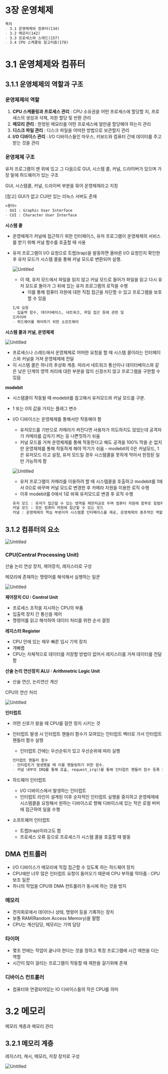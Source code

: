 # 3장 운영체제

```markdown
목차
- 3.1 운영체제와 컴퓨터(134)
- 3.2 메모리(142)
- 3.3 프로세스와 스레드(157)
- 3.4 CPU 스케줄링 알고리즘(178)
```

# 3.1 운영체제와 컴퓨터

## 3.1.1 운영체제의 역할과 구조

### 운영체제의 역할

1. **CPU 스케줄링과 프로세스 관리** : CPU 소유권을 어떤 프로세스에 할당할 지, 프로세스의 생성과 삭제, 자원 할당 및 반환 관리
2. **메모리 관리** : 한정된 메모리를 어떤 프로세스에 얼만큼 할당해야 하는지 관리
3. **디스크 파일 관리** : 디스크 파일을 어떠한 방법으로 보관할지 관리
4. **I/O 디바이스 관리** : I/O 디바이스들인 마우스, 키보드와 컴퓨터 간에 데이터를 주고받는 것을 관리

### 운영체제 구조

유저 프로그램이 맨 위에 있고 그 다음으로 GUI, 시스템 콜, 커널, 드라이버가 있으며 가장 밑에 하드웨어가 있는 구조

GUI, 시스템콜, 커널, 드라이버 부분을 묶어 운영체제라고 지칭

[참고] GUI가 없고 CUI만 있는 리눅스 서버도 존재

```markdown
<용어>
- GUI : Graphic User Interface
- CUI : Character User Interface
```

**시스템 콜**

- 운영체제가 커널에 접근하기 위한 인터페이스, 유저 프로그램이 운영체제의 서비스를 받기 위해 커널 함수를 호출할 때 사용
- 유저 프로그램이 I/O 요청으로 트랩(trap)을 발동하면 올바른 I/O 요청인지 확인한 후 유저 모드가 시스템 콜을 통해 커널 모드로 변환되어 실행.
    
    ![Untitled](src_H/Untitled.png)
    
    - 이 때, 유저 모드에서 파일을 읽지 않고 커널 모드로 들어가 파일을 읽고 다시 유저 모드로 돌아가 그 뒤에 있는 유저 프로그램의 로직을 수행
        - 이를 통해 컴퓨터 자원에 대한 직접 접근을 차단할 수 있고 프로그램을 보호할 수 있음
    
    ```markdown
    I/O 요청
    - 입출력 함수, 데이터베이스, 네트워크, 파일 접근 등에 관한 일
    드라이버
    - 하드웨어를 제어하기 위한 소프트웨어
    ```
    

**시스템 콜과 커널, 운영체제**

![Untitled](src_H/Untitled%201.png)

- 프로세스나 스레드에서 운영체제로 어떠한 요청을 할 때 시스템 콜이라는 인터페이스와 커널을 거쳐 운영체제에 전달
- 이 시스템 콜은 하나의 추상화 계층. 따라서 네트워크 통신이나 데이터베이스와 같은 낮은 단계의 영역 처리에 대한 부분을 많이 신경쓰지 않고 프로그램을 구현할 수 있음

**modebit**

- 시스템콜이 작동될 때 modebit를 참고해서 유저모드와 커널 모드를 구분.
- 1 또는 0의 값을 가지는 플래그 변수
- I/O 디바이스는 운영체제를 통해서만 작동해야 함
    - 유저모드를 기반으로 카메라가 켜진다면 사용자가 의도하지도 않았는데 공격자가 카메라를 갑자기 켜는 등 나쁜짓하기 쉬움
    - 커널 모드를 거쳐 운영체제를 통해 작동한다고 해도 공격을 100% 막을 순 없지만 운영체제를 통해 작동하게 해야 막기가 쉬움 - modebit의 0은 커널모드, 1은 유저모드 라고 설정, 유저 모드일 경우 시스템콜을 못하게 막아서 한정된 일만 가능하게 함
    
    ![Untitled](src_H/Untitled%202.png)
    
    - 유저 프로그램이 카메라를 이용하려 할 때 시스템콜을 호출하고 modebit를 1에서 0으로 바꾸며 커널 모드로 변경한 후 카메라 자원을 이용한 로직 수행
    - 이후 modebit를 0에서 1로 바꿔 유저모드로 변경 후 로직 수행
    
    ```markdown
    유저 모드 : 유저가 접근할 수 있는 영역을 제한저긍로 두며 컴퓨터 자원에 함부로 침범하지 못하는 모드
    커널 모드 : 모든 컴퓨터 자원에 접근할 수 있는 모드
    커널 : 운영체제의 핵심 부분이자 시스템콜 인터페이스를 제공, 운영체제의 중추적인 역할 수행
    ```
    

## 3.1.2 컴퓨터의 요소

![Untitled](src_H/Untitled%203.png)

### CPU(Central Processing Unit)

산술 논리 연상 장치, 제어장치, 레지스터로 구성

메모리에 존재하는 명령어를 해석해서 실행하는 일꾼

![Untitled](src_H/Untitled%204.png)

**제어장치 CU : Control Unit**

- 프로세스 조작을 지시하는 CPU의 부품
- 입출력 장치 간 통신을 제어
- 명령어를 읽고 해석하여 데이터 처리를 위한 순서 결정

**레지스터 Register**

- CPU 안에 있는 매우 빠른 임시 기억 장치
- 개빠름
- CPU는 자체적으로 데이터를 저장할 방법이 없어서 레지스터를 거쳐 데이터를 전달함

**산술 논리 연산장치 ALU : Arithmetric Logic Unit**

- 산술 연산, 논리연산 계산

CPU의 연산 처리

![Untitled](src_H/Untitled%205.png)

**인터럽트**

- 어떤 신호가 왔을 때 CPU를 잠깐 정지 시키는 것
- 인터럽트 발생 시 인터럽트 핸들러 함수가 모여있는 인터럽트 벡터로 가서 인터럽트 핸들러 함수 실행
    - 인터럽트 간에는 우선순위가 있고 우선순위에 따라 실행
    
    ```markdown
    인터럽트 핸들러 함수
    - 인터럽트가 발생했을 때 이를 핸들링하기 위한 함수.
    - 커널 내부의 IRQ를 통해 호출, request_irq()를 통해 인터럽트 핸들러 함수 등록 가능
    ```
    
- 하드웨어 인터럽트
    - I/O 디바이스에서 발생하는 인터럽트
    - 인터럽트 라인이 설계된 이후 순차적인 인터럽트 실행을 중지하고 운영체제에 시스템콜을 요청해서 원하는 디바이스로 향해 디바이스에 있는 작은 로컬 버퍼에 접근하여 일을 수행
- 소프트웨어 인터럽트
    - 트랩(trap)이라고도 함
    - 프로세스 오류 등으로 프로세스가 시스템 콜을 호출할 때 발동

## DMA 컨트롤러

- I/O 디바이스가 메모리에 직접 접근할 수 있도록 하는 하드웨어 장치
- CPU에만 너무 많은 인터럽트 요청이 들어오기 때문에 CPU 부하를 막아줌 : CPU 보조 일꾼
- 하나의 작업을 CPU와 DMA 컨트롤러가 동시에 하는 것을 방지

### 메모리

- 전자회로에서 데이터나 상태, 명령어 등을 기록하는 장치
- 보통 RAM(Random Access Memory)을 말함
- CPU는 계산담당, 메모리는 기억 담당

### 타이머

- 몇초 안에는 작업이 끝나야 한다는 것을 정하고 특정 프로그램에 시간 제한을 다는 역할
- 시간이 많이 걸리는 프로그램이 작동할 때 제한을 걸기위해 존재

### 디바이스 컨트롤러

- 컴퓨터와 연결되어있는 IO 디바이스들의 작은 CPU를 의미

# 3.2 메모리

메모리 계층과 메모리 관리

## 3.2.1 메모리 계층

레지스터, 캐시, 메모리, 저장 장치로 구성

![Untitled](src_H/Untitled%206.png)